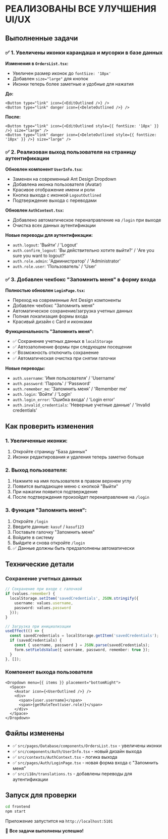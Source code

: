 # РЕАЛИЗОВАНЫ ВСЕ УЛУЧШЕНИЯ UI/UX

## Выполненные задачи

### ✅ 1. Увеличены иконки карандаша и мусорки в базе данных

**Изменения в `OrdersList.tsx`:**
- Увеличен размер иконок до `fontSize: '18px'`
- Добавлен `size="large"` для кнопок
- Иконки теперь более заметные и удобные для нажатия

**До:**
```tsx
<Button type="link" icon={<EditOutlined />} />
<Button type="link" danger icon={<DeleteOutlined />} />
```

**После:**
```tsx
<Button type="link" icon={<EditOutlined style={{ fontSize: '18px' }} />} size="large" />
<Button type="link" danger icon={<DeleteOutlined style={{ fontSize: '18px' }} />} size="large" />
```

### ✅ 2. Реализован выход пользователя на страницу аутентификации

**Обновлен компонент `UserInfo.tsx`:**
- Заменен на современный Ant Design Dropdown
- Добавлена иконка пользователя (Avatar)
- Красивое отображение имени и роли
- Кнопка выхода с иконкой `LogoutOutlined`
- Подтверждение выхода с переводами

**Обновлен `AuthContext.tsx`:**
- Добавлено автоматическое перенаправление на `/login` при выходе
- Очистка всех данных аутентификации

**Новые переводы для аутентификации:**
- `auth.logout`: 'Выйти' / 'Logout'
- `auth.confirm_logout`: 'Вы действительно хотите выйти?' / 'Are you sure you want to logout?'
- `auth.role.admin`: 'Администратор' / 'Administrator'
- `auth.role.user`: 'Пользователь' / 'User'

### ✅ 3. Добавлен чекбокс "Запомнить меня" в форму входа

**Полностью обновлен `LoginPage.tsx`:**
- Переход на современные Ant Design компоненты
- Добавлен чекбокс "Запомнить меня"
- Автоматическое сохранение/загрузка учетных данных
- Полная локализация формы входа
- Красивый дизайн с Card и иконками

**Функциональность "Запомнить меня":**
- ✅ Сохранение учетных данных в `localStorage`
- ✅ Автозаполнение формы при следующем посещении
- ✅ Возможность отключить сохранение
- ✅ Автоматическая очистка при снятии галочки

**Новые переводы:**
- `auth.username`: 'Имя пользователя' / 'Username'
- `auth.password`: 'Пароль' / 'Password'  
- `auth.remember_me`: 'Запомнить меня' / 'Remember me'
- `auth.login`: 'Войти' / 'Login'
- `auth.login_error`: 'Ошибка входа' / 'Login error'
- `auth.invalid_credentials`: 'Неверные учетные данные' / 'Invalid credentials'

## Как проверить изменения

### 1. Увеличенные иконки:
1. Откройте страницу "База данных"
2. Иконки редактирования и удаления теперь заметно больше

### 2. Выход пользователя:
1. Нажмите на имя пользователя в правом верхнем углу
2. Появится выпадающее меню с кнопкой "Выйти"
3. При нажатии появится подтверждение
4. После подтверждения произойдет перенаправление на `/login`

### 3. Функция "Запомнить меня":
1. Откройте `/login`
2. Введите данные: `kasuf` / `kasuf123`
3. Поставьте галочку "Запомнить меня"
4. Войдите в систему
5. Выйдите и снова откройте `/login`
6. ✅ Данные должны быть предзаполнены автоматически

## Технические детали

### Сохранение учетных данных
```typescript
// Сохранение при входе с галочкой
if (values.remember) {
  localStorage.setItem('savedCredentials', JSON.stringify({
    username: values.username,
    password: values.password
  }));
}

// Загрузка при инициализации
useEffect(() => {
  const savedCredentials = localStorage.getItem('savedCredentials');
  if (savedCredentials) {
    const { username, password } = JSON.parse(savedCredentials);
    form.setFieldsValue({ username, password, remember: true });
  }
}, []);
```

### Компонент выхода пользователя
```tsx
<Dropdown menu={{ items }} placement="bottomRight">
  <Space>
    <Avatar icon={<UserOutlined />} />
    <div>
      <span>{user.username}</span>
      <span>{getRoleText(user.role)}</span>
    </div>
  </Space>
</Dropdown>
```

## Файлы изменены

- ✅ `src/pages/Database/components/OrdersList.tsx` - увеличены иконки
- ✅ `src/components/Auth/UserInfo.tsx` - новый дизайн выхода
- ✅ `src/contexts/AuthContext.tsx` - логика выхода
- ✅ `src/pages/Auth/LoginPage.tsx` - новая форма входа с "Запомнить меня"
- ✅ `src/i18n/translations.ts` - добавлены переводы для аутентификации

## Запуск для проверки

```bash
cd frontend
npm start
```

Приложение запустится на `http://localhost:5101`

🎉 **Все задачи выполнены успешно!**
